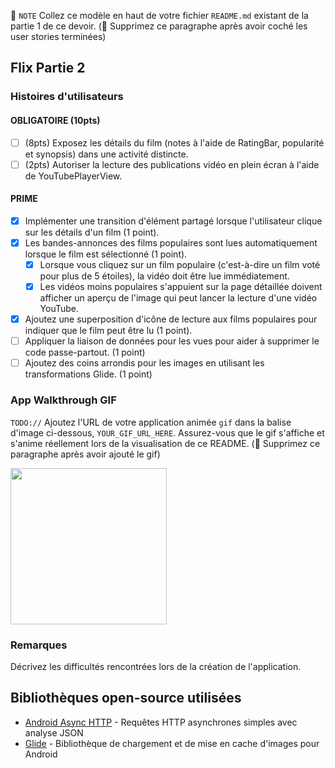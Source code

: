 📝 `NOTE` Collez ce modèle en haut de votre fichier `README.md` existant de la partie 1 de ce devoir. (🚫 Supprimez ce paragraphe après avoir coché les user stories terminées)

## Flix Partie 2

### Histoires d'utilisateurs

#### OBLIGATOIRE (10pts)

- [ ] (8pts) Exposez les détails du film (notes à l'aide de RatingBar, popularité et synopsis) dans une activité distincte.
- [ ] (2pts) Autoriser la lecture des publications vidéo en plein écran à l'aide de YouTubePlayerView.

#### PRIME

- [x] Implémenter une transition d'élément partagé lorsque l'utilisateur clique sur les détails d'un film (1 point).
- [X] Les bandes-annonces des films populaires sont lues automatiquement lorsque le film est sélectionné (1 point).
  - [X] Lorsque vous cliquez sur un film populaire (c'est-à-dire un film voté pour plus de 5 étoiles), la vidéo doit être lue immédiatement.
  - [X] Les vidéos moins populaires s'appuient sur la page détaillée doivent afficher un aperçu de l'image qui peut lancer la lecture d'une vidéo YouTube.
- [X] Ajoutez une superposition d'icône de lecture aux films populaires pour indiquer que le film peut être lu (1 point).
- [ ] Appliquer la liaison de données pour les vues pour aider à supprimer le code passe-partout. (1 point)
- [ ] Ajoutez des coins arrondis pour les images en utilisant les transformations Glide. (1 point)

### App Walkthrough GIF

`TODO://` Ajoutez l'URL de votre application animée `gif` dans la balise d'image ci-dessous, `YOUR_GIF_URL_HERE`. Assurez-vous que le gif s'affiche et s'anime réellement lors de la visualisation de ce README. (🚫 Supprimez ce paragraphe après avoir ajouté le gif)

<img src=https://submissions.us-east-1.linodeobjects.com/android_university/6mdE0K8X.gif width=250><br>

### Remarques

Décrivez les difficultés rencontrées lors de la création de l'application.

## Bibliothèques open-source utilisées
- [Android Async HTTP](https://github.com/codepath/CPAsyncHttpClient) - Requêtes HTTP asynchrones simples avec analyse JSON
- [Glide](https://github.com/bumptech/glide) - Bibliothèque de chargement et de mise en cache d'images pour Android
